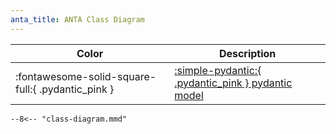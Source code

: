 ```yaml
---
anta_title: ANTA Class Diagram
---
```

<!--
  ~ Copyright (c) 2025 Arista Networks, Inc.
  ~ Use of this source code is governed by the Apache License 2.0
  ~ that can be found in the LICENSE file.
  -->

| Color | Description |
| -------- | --------- |
| :fontawesome-solid-square-full:{ .pydantic_pink } | [:simple-pydantic:{ .pydantic_pink } pydantic model](https://docs.pydantic.dev/latest/concepts/models/) |

``` mermaid
--8<-- "class-diagram.mmd"
```
